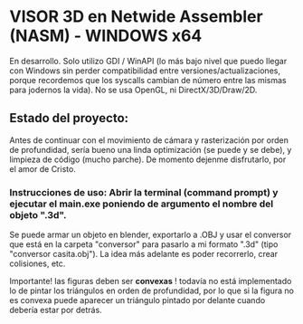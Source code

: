 # VISOR 3D en Netwide Assembler (NASM) - WINDOWS x64

En desarrollo. Solo utilizo GDI / WinAPI (lo más bajo nivel que puedo llegar con Windows sin perder compatibilidad entre versiones/actualizaciones, porque recordemos que los syscalls cambian de número entre las mismas para jodernos la vida). No se usa OpenGL, ni DirectX/3D/Draw/2D.

## Estado del proyecto: 

Antes de continuar con el movimiento de cámara y rasterización por orden de profundidad, sería bueno una linda optimización (se puede y se debe), y limpieza de código (mucho parche). De momento dejenme disfrutarlo, por el amor de Cristo.

### Instrucciones de uso: Abrir la terminal (command prompt) y ejecutar el main.exe poniendo de argumento el nombre del objeto ".3d".  

Se puede armar un objeto en blender, exportarlo a .OBJ y usar el conversor que está en la carpeta "conversor" para pasarlo a mi formato ".3d" (tipo "conversor casita.obj"). La idea más adelante es poder recorrerlo, crear colisiones, etc.

Importante! las figuras deben ser __convexas__ ! todavía no está implementado lo de pintar los triángulos en orden de profundidad, por lo que si la figura no es convexa puede aparecer un triángulo pintado por delante cuando debería estar por detrás. 
